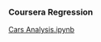 ### Coursera Regression 

[Cars Analysis.ipynb](http://nbviewer.jupyter.org/github/vikasgupta1812/Coursera-Regression/blob/master/Cars%20Analysis.ipynb)

